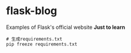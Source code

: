 # flask-blog
Examples of Flask's official website **Just to learn**

```
# 生成requirements.txt
pip freeze requirements.txt
```
